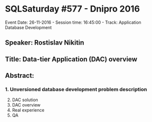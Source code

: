 # SQLSaturday #577 - Dnipro 2016
Event Date: 26-11-2016 - Session time: 16:45:00 - Track: Application  Database Development
## Speaker: Rostislav Nikitin
## Title: Data-tier Application (DAC) overview
## Abstract:
### 1. Unversioned database development problem description
2. DAC solution
3. DAC overview
4. Real experience
5. QA
